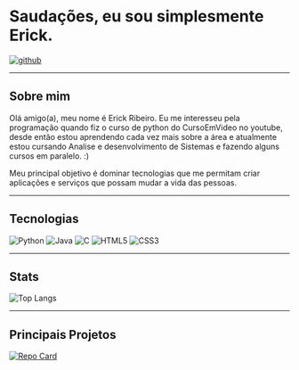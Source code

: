 
# Saudações, eu sou simplesmente Erick.
 [![github](https://img.shields.io/badge/GitHub-000?style=for-the-badge&logo=github&logoColor=0E76A8)](https://github.com/ericksjp) 

---

## Sobre mim
Olá amigo(a), meu nome é Erick Ribeiro. Eu me interesseu pela programação quando fiz o curso de python do CursoEmVideo no youtube, desde então estou aprendendo cada vez mais sobre a área e atualmente estou cursando Analise e desenvolvimento de Sistemas e fazendo alguns cursos em paralelo. :)

Meu principal objetivo é dominar tecnologias que me permitam criar aplicações e serviços que possam mudar a vida das pessoas.

---
## Tecnologias
![Python](https://img.shields.io/badge/Python-000?style=for-the-badge&logo=python) ![Java](https://img.shields.io/badge/Java-000?style=for-the-badge&logo=java) ![C](https://img.shields.io/badge/C-000?style=for-the-badge&logo=c) ![HTML5](https://img.shields.io/badge/HTML5-000?style=for-the-badge&logo=html5) ![CSS3](https://img.shields.io/badge/CSS3-000?style=for-the-badge&logo=css3&logoColor=264CE4)

---
## Stats
![Top Langs](https://github-readme-stats-git-masterrstaa-rickstaa.vercel.app/api/top-langs/?username=ericksjp&layout=compact&bg_color=000&border_color=30A3DC&title_color=E94D5F&text_color=FFF)

---

## Principais Projetos
[![Repo Card](https://github-readme-stats.vercel.app/api/pin/?username=ericksjp&repo=Projeto-Setor-G&bg_color=000&border_color=30A3DC&show_icons=true&icon_color=30A3DC&title_color=E94D5F&text_color=FFF)](https://github.com/ericksjp/Projeto-Setor-G)
